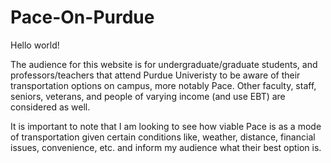 # Pace-On-Purdue
Hello world! 

The audience for this website is for undergraduate/graduate students, and professors/teachers that attend Purdue Univeristy to be aware of their transportation options on campus, more notably Pace. Other faculty, staff, seniors, veterans, and people of varying income (and use EBT) are considered as well. 

It is important to note that I am looking to see how viable Pace is as a mode of transportation given certain conditions like, weather, distance, financial issues, convenience, etc. and inform my audience what their best option is.
